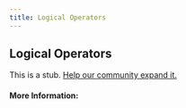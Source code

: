 ```yaml
---
title: Logical Operators
---
```


## Logical Operators

This is a stub. [Help our community expand it.](https://github.com/freeCodeCamp/guide-articles/tree/master/articles/Logic/Logical-Operators/index.md)

<!-- The article goes here, in GitHub-flavored Markdown. Feel free to add YouTube videos, images, and CodePen/JSBin embeds  -->

#### More Information:
<!-- Please add any articles you think might be helpful to read before writing the article -->


